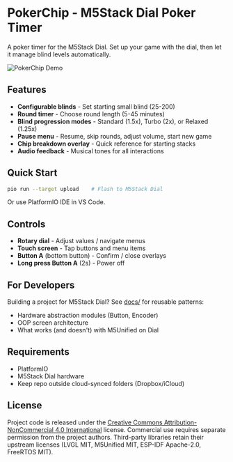 # PokerChip - M5Stack Dial Poker Timer

A poker timer for the M5Stack Dial. Set up your game with the dial, then let it manage blind levels automatically.

![PokerChip Demo](docs/assets/PokerOct25.gif)

## Features

- **Configurable blinds** - Set starting small blind (25-200)
- **Round timer** - Choose round length (5-45 minutes)
- **Blind progression modes** - Standard (1.5x), Turbo (2x), or Relaxed (1.25x)
- **Pause menu** - Resume, skip rounds, adjust volume, start new game
- **Chip breakdown overlay** - Quick reference for starting stacks
- **Audio feedback** - Musical tones for all interactions

## Quick Start

```bash
pio run --target upload    # Flash to M5Stack Dial
```

Or use PlatformIO IDE in VS Code.

## Controls

- **Rotary dial** - Adjust values / navigate menus
- **Touch screen** - Tap buttons and menu items
- **Button A** (bottom button) - Confirm / close overlays
- **Long press Button A** (2s) - Power off

## For Developers

Building a project for M5Stack Dial? See [docs/](docs/) for reusable patterns:
- Hardware abstraction modules (Button, Encoder)
- OOP screen architecture
- What works (and doesn't) with M5Unified on Dial

## Requirements

- PlatformIO
- M5Stack Dial hardware
- Keep repo outside cloud-synced folders (Dropbox/iCloud)

## License

Project code is released under the [Creative Commons Attribution-NonCommercial 4.0 International](LICENSE) license.
Commercial use requires separate permission from the project authors.
Third-party libraries retain their upstream licenses (LVGL MIT, M5Unified MIT, ESP-IDF Apache-2.0, FreeRTOS MIT).
